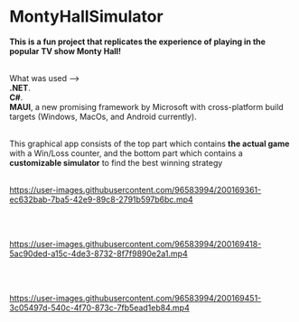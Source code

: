 # **MontyHallSimulator**
**This is a fun project that replicates the experience of playing in the popular TV show Monty Hall!**<br><br>

What was used --><br>
**.NET**.<br>
**C#**.<br>
**MAUI**, a new promising framework by Microsoft with cross-platform build targets (Windows, MacOs, and Android currently).<br>
<br>

This graphical app consists of the top part which contains **the actual game** with a Win/Loss counter, and the bottom part which contains a **customizable simulator** to find the best winning strategy<br><br>



https://user-images.githubusercontent.com/96583994/200169361-ec632bab-7ba5-42e9-89c8-2791b597b6bc.mp4

<br><br>




https://user-images.githubusercontent.com/96583994/200169418-5ac90ded-a15c-4de3-8732-8f7f9890e2a1.mp4

<br><br>




https://user-images.githubusercontent.com/96583994/200169451-3c05497d-540c-4f70-873c-7fb5ead1eb84.mp4



